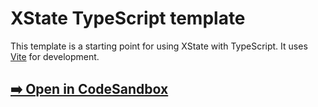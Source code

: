 # XState TypeScript template

This template is a starting point for using XState with TypeScript. It uses [Vite](https://vitejs.dev/) for development.

## [➡️ Open in CodeSandbox](https://codesandbox.io/p/sandbox/github/davidkpiano/xstate/tree/master/templates/vanilla-ts)
